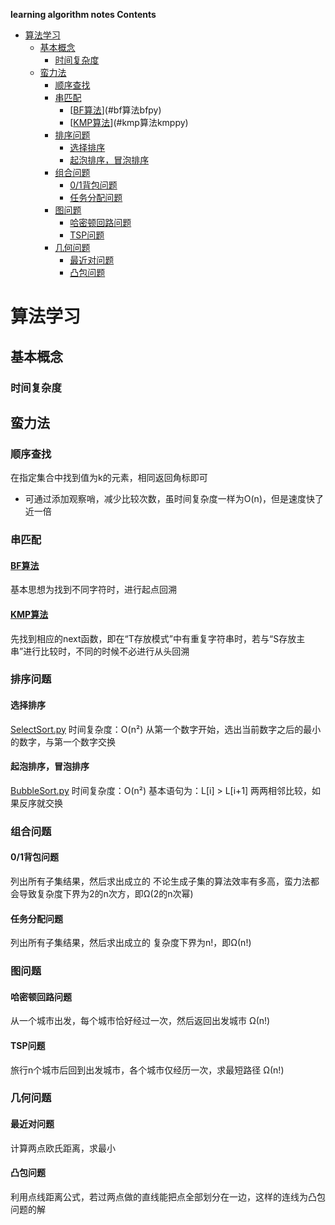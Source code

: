 **learning algorithm notes Contents**
<!-- TOC -->

- [算法学习](#算法学习)
    - [基本概念](#基本概念)
        - [时间复杂度](#时间复杂度)
    - [蛮力法](#蛮力法)
        - [顺序查找](#顺序查找)
        - [串匹配](#串匹配)
            - [[BF算法](BF.py)](#bf算法bfpy)
            - [[KMP算法](KMP.py)](#kmp算法kmppy)
        - [排序问题](#排序问题)
            - [选择排序](#选择排序)
            - [起泡排序，冒泡排序](#起泡排序冒泡排序)
        - [组合问题](#组合问题)
            - [0/1背包问题](#01背包问题)
            - [任务分配问题](#任务分配问题)
        - [图问题](#图问题)
            - [哈密顿回路问题](#哈密顿回路问题)
            - [TSP问题](#tsp问题)
        - [几何问题](#几何问题)
            - [最近对问题](#最近对问题)
            - [凸包问题](#凸包问题)

<!-- /TOC -->
# 算法学习


## 基本概念

### 时间复杂度


## 蛮力法
### 顺序查找
在指定集合中找到值为k的元素，相同返回角标即可
* 可通过添加观察哨，减少比较次数，虽时间复杂度一样为O(n)，但是速度快了近一倍

### 串匹配
#### [BF算法](BF.py)
基本思想为找到不同字符时，进行起点回溯

#### [KMP算法](KMP.py)
先找到相应的next函数，即在“T存放模式”中有重复字符串时，若与“S存放主串”进行比较时，不同的时候不必进行从头回溯

### 排序问题
#### 选择排序
[SelectSort.py](SelectSort.py)
时间复杂度：O(n²)
从第一个数字开始，选出当前数字之后的最小的数字，与第一个数字交换

#### 起泡排序，冒泡排序
[BubbleSort.py](BubbleSort.py)
时间复杂度：O(n²)
基本语句为：L[i] > L[i+1]
两两相邻比较，如果反序就交换

### 组合问题
#### 0/1背包问题
列出所有子集结果，然后求出成立的
不论生成子集的算法效率有多高，蛮力法都会导致复杂度下界为2的n次方，即Ω(2的n次幂)

#### 任务分配问题
列出所有子集结果，然后求出成立的
复杂度下界为n!，即Ω(n!)
### 图问题
#### 哈密顿回路问题
从一个城市出发，每个城市恰好经过一次，然后返回出发城市
Ω(n!)
#### TSP问题
旅行n个城市后回到出发城市，各个城市仅经历一次，求最短路径
Ω(n!)
### 几何问题
#### 最近对问题
计算两点欧氏距离，求最小
#### 凸包问题
利用点线距离公式，若过两点做的直线能把点全部划分在一边，这样的连线为凸包问题的解
